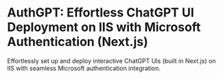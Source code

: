 # AuthGPT: Effortless ChatGPT UI Deployment on IIS with Microsoft Authentication (Next.js)
Effortlessly set up and deploy interactive ChatGPT UIs (built in Next.js) on IIS with seamless Microsoft authentication integration.
